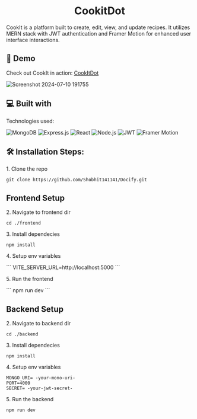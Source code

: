 <h1 align="center" id="title">CookitDot</h1>

CookIt is a platform built to create, edit, view, and update recipes. It utilizes MERN stack with JWT authentication and Framer Motion for enhanced user interface interactions.

## 🚀 Demo
Check out CookIt in action: [CookItDot](https://cookitdot-mern.netlify.app/)


![Screenshot 2024-07-10 191755](https://github.com/Shobhit141141/CookitDot/assets/122107079/7942fe97-f504-49dd-81c5-7bff1e598f8c)

## 💻 Built with

Technologies used:

![MongoDB](https://img.shields.io/badge/MongoDB-%234ea94b.svg?style=for-the-badge&logo=mongodb&logoColor=white)
![Express.js](https://img.shields.io/badge/Express.js-%23404d59.svg?style=for-the-badge)
![React](https://img.shields.io/badge/React-%2320232a.svg?style=for-the-badge)
![Node.js](https://img.shields.io/badge/Node.js-%2343853D.svg?style=for-the-badge)
![JWT](https://img.shields.io/badge/JWT-%23000000.svg?style=for-the-badge&logo=json-web-tokens)
![Framer Motion](https://img.shields.io/badge/Framer_Motion-%23000000.svg?style=for-the-badge&logo=framer)

## 🛠️ Installation Steps:</h2>

<p>1. Clone the repo</p>


```
git clone https://github.com/Shobhit141141/Docify.git
```

<h2>Frontend Setup</h2>

<p>2. Navigate to frontend dir</p>

```
cd ./frontend
```

<p>3. Install dependecies</p>

```
npm install
```

<p>4. Setup env variables</p>
```
VITE_SERVER_URL=http://localhost:5000
```

<p>5. Run the frontend</p>
```
npm run dev
```


<h2>Backend Setup</h2>

<p>2. Navigate to backend dir</p>

```
cd ./backend
```

<p>3. Install dependecies</p>

```
npm install
```

<p>4. Setup env variables</p>

```
MONGO_URI= -your-mono-uri-
PORT=4000
SECRET= -your-jwt-secret-
```

<p>5. Run the backend</p>

```
npm run dev
```


